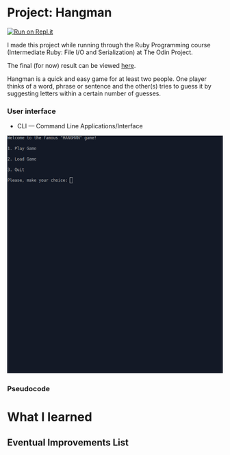 # Project: Hangman

[![Run on Repl.it](https://repl.it/badge/github/Pandenok/hangman)](http://hangman.pandenok.repl.run/)

I made this project while running through the Ruby Programming course (Intermediate Ruby: File I/O and Serialization) at The Odin Project. 

The final (for now) result can be viewed [here](http://hangman.pandenok.repl.run/). 

Hangman is a quick and easy game for at least two people. One player thinks of a word, phrase or sentence and the other(s) tries to guess it by suggesting letters within a certain number of guesses.

### User interface

- CLI — Command Line Applications/Interface

![Hangman in action](img/hangman.gif)

### Pseudocode


# What I learned


## Eventual Improvements List

